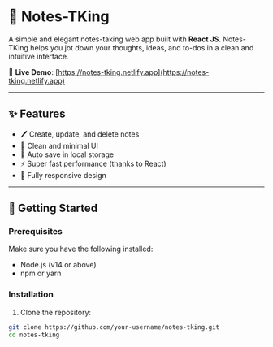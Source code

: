 # 📝 Notes-TKing

A simple and elegant notes-taking web app built with **React JS**. Notes-TKing helps you jot down your thoughts, ideas, and to-dos in a clean and intuitive interface.

🔗 **Live Demo**: [https://notes-tking.netlify.app](https://notes-tking.netlify.app)

---

## ✨ Features

- 🖊️ Create, update, and delete notes
- 🎨 Clean and minimal UI
- 💾 Auto save in local storage
- ⚡ Super fast performance (thanks to React)
- 📱 Fully responsive design

---

## 🚀 Getting Started

### Prerequisites

Make sure you have the following installed:

- Node.js (v14 or above)
- npm or yarn

### Installation

1. Clone the repository:

```bash
git clone https://github.com/your-username/notes-tking.git
cd notes-tking
